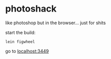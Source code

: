 # photoshack
like photoshop but in the browser... just for shits

start the build:

```
lein figwheel
```

go to [localhost:3449](http://localhost:3449)
